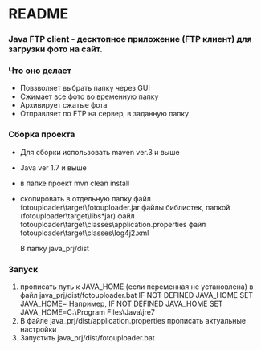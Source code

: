 # README #

### Java FTP client - десктопное приложение (FTP клиент) для загрузки фото на сайт.

### Что оно делает
* Повзволяет выбрать папку через GUI
* Сжимает все фото во временную папку
* Архивирует сжатые фота
* Отправляет по FTP на сервер, в заданную папку

### Сборка проекта
* Для сборки использовать maven ver.3 и выше
* Java ver 1.7 и выше
* в папке проект mvn clean install
* скопировать в отдельную папку 
   файл fotouploader\target\fotouploader.jar 
   файлы библиотек, папкой (fotouploader\target\libs\*jar) 
   файл fotouploader\target\classes\application.properties
   файл fotouploader\target\classes\log4j2.xml 

   В папку java_prj/dist  

### Запуск
   1) прописать путь к JAVA_HOME (если переменная не установлена) в файл java_prj/dist/fotouploader.bat 
      IF NOT DEFINED JAVA_HOME SET JAVA_HOME=<path to java>
	  Например, 
	  IF NOT DEFINED JAVA_HOME SET JAVA_HOME=C:\Program Files\Java\jre7
   2) В файле java_prj/dist/application.properties прописать актуальные настройки
   3) Запустить java_prj/dist/fotouploader.bat 
 